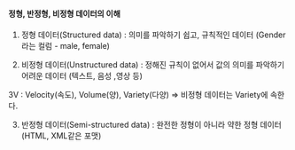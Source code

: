 #### 정형, 반정형, 비정형 데이터의 이해
01. 정형 데이터(Structured data)
: 의미를 파악하기 쉽고, 규칙적인 데이터
(Gender라는 컬럼 - male, female)

02. 비정형 데이터(Unstructured data)
: 정해진 규칙이 없어서 값의 의미를 파악하기 어려운 데이터 
(텍스트, 음성 ,영상 등)

3V : Velocity(속도), Volume(양), Variety(다양) => 비정형 데이터는 Variety에 속한다.

03. 반정형 데이터(Semi-structured data)
: 완전한 정형이 아니라 약한 정형 데이터
(HTML, XML같은 포맷)